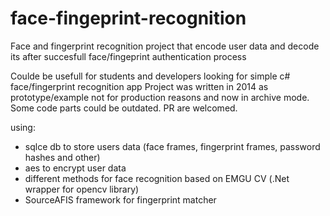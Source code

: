 # face-fingeprint-recognition
Face and fingerprint recognition project that encode user data and decode its after succesfull face/fingeprint authentication process

   Coulde be usefull for students and developers looking for simple c# face/fingerprint recognition app
Project was written in 2014 as prototype/example not for production reasons and now in archive mode. Some code parts could be outdated.
PR are welcomed.

using:
* sqlce db to store users data (face frames, fingerprint frames, password hashes and other)
* aes to encrypt user data
* different methods for face recognition based on EMGU CV (.Net wrapper for opencv library)
* SourceAFIS framework for fingerprint matcher
